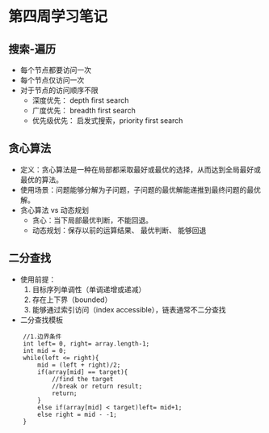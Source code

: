 # 第四周学习笔记

## 搜索-遍历

* 每个节点都要访问一次
* 每个节点仅访问一次
* 对于节点的访问顺序不限
  * 深度优先： depth first search
  * 广度优先： breadth first search
  * 优先级优先： 启发式搜索，priority first search

## 贪心算法

* 定义：贪心算法是一种在局部都采取最好或最优的选择，从而达到全局最好或最优的算法。
* 使用场景：问题能够分解为子问题，子问题的最优解能递推到最终问题的最优解。
* 贪心算法 vs 动态规划
  * 贪心：当下局部最优判断，不能回退。
  * 动态规划：保存以前的运算结果、 最优判断、 能够回退

## 二分查找

* 使用前提：
  1. 目标序列单调性（单调递增或递减）
  2. 存在上下界（bounded）
  3. 能够通过索引访问（index accessible），链表通常不二分查找
* 二分查找模板

``` 二分查找模板
    //1.边界条件
    int left= 0, right= array.length-1;
    int mid = 0;
    while(left <= right){
        mid = (left + right)/2;
        if(array[mid] == target){
            //find the target
            //break or return result;
            return;
        }
        else if(array[mid] < target)left= mid+1;
        else right = mid - -1;
    }
```
